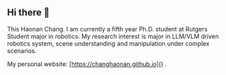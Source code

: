 ## Hi there 👋

This Haonan Chang. I am currently a fifth year Ph.D. student at Rutgers Student major in robotics. My research interest is major in LLM/VLM driven robotics system, scene understanding and  manipulation under complex scenarios.

My personal website: [https://changhaonan.github.io]() .
<!--
**changhaonan/changhaonan** is a ✨ _special_ ✨ repository because its `README.md` (this file) appears on your GitHub profile.

Here are some ideas to get you started:

- 🔭 I’m currently working on ...
- 🌱 I’m currently learning ...
- 👯 I’m looking to collaborate on ...
- 🤔 I’m looking for help with ...
- 💬 Ask me about ...
- 📫 How to reach me: ...
- 😄 Pronouns: ...
- ⚡ Fun fact: ...
-->
